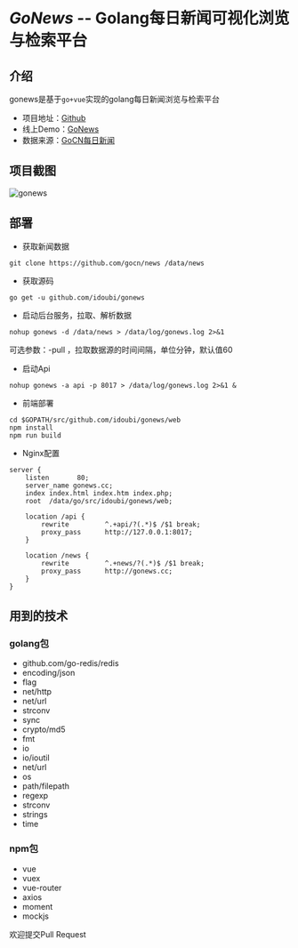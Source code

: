 # *GoNews*  -- Golang每日新闻可视化浏览与检索平台


## 介绍

gonews是基于`go+vue`实现的golang每日新闻浏览与检索平台

- 项目地址：[Github](https://github.com/idoubi/gonews)
- 线上Demo：[GoNews](http://gonews.idoubi.cc)
- 数据来源：[GoCN每日新闻](https://github.com/gocn/news)

## 项目截图

![gonews](http://blogcdn.idoustudio.com/gonews-1.png)

## 部署


- 获取新闻数据

```
git clone https://github.com/gocn/news /data/news
```

- 获取源码

```
go get -u github.com/idoubi/gonews
```

- 启动后台服务，拉取、解析数据

```
nohup gonews -d /data/news > /data/log/gonews.log 2>&1 
```

可选参数：-pull <minutes> ，拉取数据源的时间间隔，单位分钟，默认值60

- 启动Api

```
nohup gonews -a api -p 8017 > /data/log/gonews.log 2>&1 &
```

- 前端部署

```
cd $GOPATH/src/github.com/idoubi/gonews/web
npm install
npm run build
```

- Nginx配置

```
server {
    listen       80;
    server_name gonews.cc;
    index index.html index.htm index.php;
    root  /data/go/src/idoubi/gonews/web;

    location /api {
        rewrite         ^.+api/?(.*)$ /$1 break;
        proxy_pass      http://127.0.0.1:8017;
    }

    location /news {
        rewrite         ^.+news/?(.*)$ /$1 break;
        proxy_pass      http://gonews.cc;
    }
}
```


## 用到的技术

### golang包

- github.com/go-redis/redis
- encoding/json
- flag
- net/http
- net/url
- strconv
- sync
- crypto/md5
- fmt
- io
- io/ioutil
- net/url
- os
- path/filepath
- regexp
- strconv
- strings
- time

### npm包

- vue
- vuex
- vue-router
- axios
- moment
- mockjs


欢迎提交Pull Request


